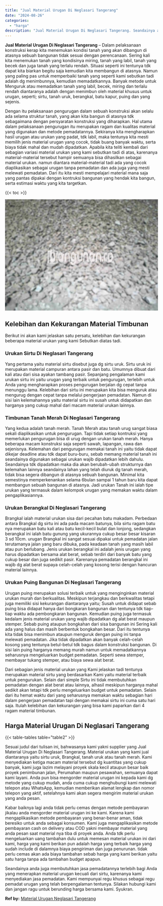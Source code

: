```yaml
---
title: "Jual Material Urugan Di Neglasari Tangerang"
date: "2024-08-26"
categories: 
  - "harga"
description: "Jual Material Urugan Di Neglasari Tangerang. Seandainya anda juga membutuhkan jasa pemadatannya terlebih bagi Anda yang menerapkan material urugan kecuali da..."
---
```


**Jual Material Urugan Di Neglasari Tangerang** – Dalam pelaksanaan konstruksi kerap kita menemukan kondisi tanah yang akan dibangun di atasnya sebuah bangunan tidak sesuai dengan perencanaan. Sering kali kita menemukan tanah yang kondisinya miring, tanah yang labil, tanah yang becek dan juga tanah yang terlalu rendah. Situasi seperti ini tentunya tdk dapat kita biarkan begitu saja kemudian kita membangun di atasnya. Namun yang paling pas untuk memperbaiki tanah yang seperti kami sebutkan tadi adalah dg menimbunnya, kemudian memadatkannya. Banyak metode untuk Menguruk atau memadatkan tanah yang labil, becek, miring dan terlalu rendah diantaranya adalah dengan menimbun oleh material khusus untuk urugan, seperti; sirtu, tanah uruk, berangkal, batu kapur, puing dan yang sejenis.

Dengan itu pelaksanaan pengurugan dalam sebuah konstruksi akan selalu ada selama struktur tanah, yang akan kita bangun di atasnya tdk sebagaimana dengan persyaratan konstruksi yang diharapkan. Hal utama dalam pelaksanaan pengurugan itu merupakan ragam dan kualitas material yang digunakan dan metode pemadatannya. Sekiranya kita mengharapkan hasil urugan atau urukan yang padat, tdk labil, maka tentunya kita mesti memilih jenis material urugan yang cocok, tidak buang banyak waktu, serta biaya tidak mahal dan mudah dipadatkan. Apabila kita teliti kembali dari sebagian variasi material urukan yang kami sebutkan tadi di atas, karenanya material-material tersebut hampir semuanya bisa dihasilkan sebagai material urukan. namun diantara material-material tadi ada yang cocok diaplikasikan sebagai urugan tanpa pemadatan dan ada juga yang mesti melewati pemadatan. Dari itu kita mesti mempelajari material mana saja yang pantas dipakai dengan kontruksi bangunan yang hendak kita bangun, serta estimasi waktu yang kita targetkan.

{{< toc >}}

![Jual Material Urugan Di Neglasari Tangerang](/images/jual-urugan-12.png)

## Kelebihan dan Kekurangan Material Timbunan

Berikut ini akan kami jelaskan satu persatu, kelebihan dan kekurangan beberapa material urukan yang kami Sebutkan diatas tadi.

### Urukan Sirtu Di Neglasari Tangerang

Yang pertama yaitu material sirtu disebut juga dg sirtu uruk. Sirtu uruk ini merupakan material campuran antara pasir dan batu. Umumnya dibuat dari kali atau dari sisa ayakan tambang pasir. Sepanjang pengalaman kami urukan sirtu ini yaitu urugan yang terbaik untuk pengurugan, terlebih untuk Anda yang mengharapkan proses pengurugan berjalan dg cepat tanpa menunggu lama. Kelebihan dari sirtu ini merupakan kita bisa menguruk atau mengurug dengan cepat tanpa melalui pengerjaan pemadatan. Namun di sisi lain kelemahannya yaitu material sirtu ini susah untuk didapatkan dan harganya yang cukup mahal dari macam material urukan lainnya.

### Timbunan Tanah Merah Di Neglasari Tangerang

Yang kedua adalah tanah merah. Tanah Merah atau tanah urug sangat biasa sekali diaplikasikan untuk pengurugan. Tapi tidak setiap kontruksi yang memerlukan pengurugan bisa di urug dengan urukan tanah merah. Hanya beberapa macam konstruksi saja seperti sawah, lapangan, rawa dan sejenisnya. Kelemahan dari pengurugan memakai tanah ini yaitu tidak dapat dikejar deadline atau tdk dapat buru-buru, sebab memang material tanah ini seandainya digunakan sebagai urukan wajib dipadatkan lebih dahulu. Seandainya tdk dipadatkan maka dia akan berubah-ubah strukturnya dan kelemahan lainnya seandainya lahan yang telah diuruk dg tanah merah, tidak bisa segera dibangun di atasnya sebuah bangunan. Minimal kita semestinya memperkenankan selama 6bulan sampai 1 tahun baru kita dapat membangun sebuah bangunan di atasnya. Jadi urukan Tanah ini ialah tipe urukan yang termasuk dalam kelompok urugan yang memakan waktu dalam pengaplikasiannya.

### Urukan Berangkal Di Neglasari Tangerang

Brangkal ialah material urukan sisa dari pecahan batu makadam. Perbedaan antara Brangkal dg sirtu ini ada pada macam batunya, bila sirtu ragam batu nya merupakan batu kali atau batu kecil-kecil bulat dan lonjong, sedangkan berangkal ini ialah batu gunung yang ukurannya cukup besar besar kisaran 3 sd 10cm. urugan Brangkal ini sangat sesuai dipakai untuk pemadatan jalan terutamanya jalan yang baru dibuka, pada keadaan tanah yang masih labil atau pun berlubang. Jenis urukan berangkal ini adalah jenis urugan yang harus dipadatkan bersama alat berat, sebab terdiri dari banyak batu yang cukup besar dan juga sedikit pasir. Karenanya pemadatan berangkal ini wajib dg alat berat supaya celah-celah yang kosong terisi dengan hancuran material lainnya.

### Urukan Puing Bangunan Di Neglasari Tangerang

Urugan puing merupakan solusi terbaik untuk yang menginginkan material urukan murah dan berkualitas. Meskipun terjangkau dan berkwalitas tetapi juga memiliki sisi kekurangan diantaranya yaitu; Susah untuk didapat sebab puing bisa didapat hanya dari bongkaran bangunan dan tentunya tdk tiap-tiap waktu ada pembongkaran bangunan. Kemudian puing juga termasuk kedalam jenis material urukan yang wajib dipadatkan dg alat berat maupun stemper. Sebab puing ataupun bongkahan dari sisa bangunan ini Sering kali ada yang halus dan masih berbentuk bongkahan besar. Dari itu tentunya kita tidak bisa menimbun ataupun menguruk dengan puing ini tanpa melewati pemadatan. Jika tidak dipadatkan akan banyak celah-celah kosong yang tentunya betul-betul tdk bagus dalam konstruksi bangunan. Di sisi lain puing harganya memang murah namun untuk memadatkannya seharusnya mengeluarkan budget pemadatan. Seperti sewa stemper, membayar tukang stemper, atau biaya sewa alat berat.

Dari sebagian jenis material urukan yang Kami jelaskan tadi tentunya merupakan material sirtu yang berdasarkan Kami yaitu material terbaik untuk pengurukan. Selain dari simple Sirtu ini tidak membutuhkan pemadatan dengan alat berat atau lainnya, alhasil meskipun harganya mahal sedikit akan tetapi tdk perlu mengeluarkan budget untuk pemadatan. Selain dari itu hemat waktu dari yang seharusnya memakan waktu sebagian hari dalam pengerjaan pemadatan tapi dengan memakai sirtu ini cuma satu hari saja. Itulah kelebihan dan kekurangan yang bisa kami paparkan dari 4 ragam material timbunan.

## Harga Material Urugan Di Neglasari Tangerang

{{< table-tables table="table2" >}}

Sesuai judul dari tulisan ini, bahwasanya kami yakni supplier yang Jual Material Urugan Di Neglasari Tangerang. Material urukan yang kami jual diantaranya yaitu sirtu uruk, Brangkal, tanah uruk atau tanah merah. Kami menyediakan ketiga macam material tersebut dg kuantitas yang cukup banyak, kami juga lazim melayani proyek skala kecil ataupun besar baik proyek penimbunan jalan, Perumahan maupun pesawahan, semuanya dapat kami layani. Anda pun bisa mengorder material urugan ini kepada kami dg metode yang cukup mudah, anda cuma cukup menghubungi kami melewati telepon atau WhatsApp, kemudian memberikan alamat lengkap dan nomor telepon yang aktif, setelahnya kami akan segera mengirim material urukan yang anda pesan.

Kabar baiknya lagi anda tidak perlu cemas dengan metode pembayaran jikalau anda mengorder material urugan ini ke kami. Karena kami mengaplikasikan metode pembayaran yang benar-benar aman, tidak beresiko untuk anda sebagai konsumen. Kami juga mengaplikasikan metode pembayaran cash on delivery atau COD yakni membayar material yang anda pesan saat material nya tiba di proyek anda. Anda tdk perlu mengeluarkan uang tambahan dulu untuk memesan material urukan ini dari kami, harga yang kami berikan pun adalah harga yang terbaik harga yang sudah include di dalamnya biaya pengiriman dan juga penurunan. tidak perlu cemas akan ada biaya tambahan sebab harga yang kami berikan yaitu satu harga tanpa ada tambahan budget apapun.

Seandainya anda juga membutuhkan jasa pemadatannya terlebih bagi Anda yang menerapkan material urugan kecuali dari sirtu, karenanya kami menyediakan jasa pemadatan. Kami mempunyai regu khusus sebagai regu pemadat urugan yang telah berpengalaman tentunya. Silakan hubungi kami dan jangan ragu untuk berunding harga bersama kami. Syukran.

**Ref by:** [Material Urugan Neglasari Tangerang](https://id.wikipedia.org/wiki/Material)
